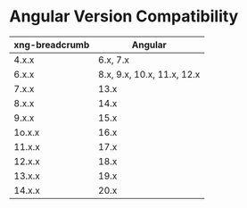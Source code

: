 # Angular Version Compatibility

| xng-breadcrumb | Angular                    |
| -------------- | -------------------------- |
| 4.x.x          | 6.x, 7.x                   |
| 6.x.x          | 8.x, 9.x, 10.x, 11.x, 12.x |
| 7.x.x          | 13.x                       |
| 8.x.x          | 14.x                       |
| 9.x.x          | 15.x                       |
| 1o.x.x         | 16.x                       |
| 11.x.x         | 17.x                       |
| 12.x.x         | 18.x                       |
| 13.x.x         | 19.x                       |
| 14.x.x         | 20.x                       |
